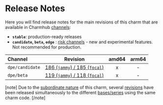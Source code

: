 # Release Notes

Here you will find release notes for the main revisions of this charm that are available in Charmhub [channels](https://juju.is/docs/sdk/channel):

* **`stable`**: production-ready releases
* **`candidate`, `beta`, `edge`** : [risk channels](https://juju.is/docs/sdk/channel#heading--risk) - new and experimental features. Not recommended for production.


|  Channel  |                  Revision                 | amd64 | arm64 |
|:---------|:-----------------------------------------:|:-----:|:-----:|
| `dpe/candidate` | [186 (`jammy`) / 185 (`focal`)](/t/12319?channel=dpe/candidate) |   x   |   -   |
| `dpe/beta` | [119 (`jammy`) / 118 (`focal`)](/t/12319?channel=dpe/candidate) |   x   |   -   |


[note]
Due to the [subordinate nature](https://juju.is/docs/sdk/charm-taxonomy#heading--subordinate-charms) of this charm, several [revisions](https://juju.is/docs/sdk/revision) have been released simultaneously to the different [bases/series](https://juju.is/docs/juju/base) using the same charm code.
[/note]